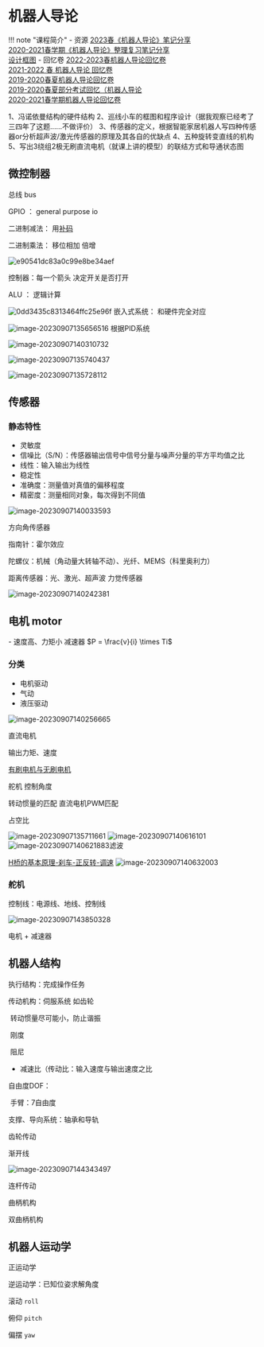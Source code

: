 # 机器人导论

!!! note "课程简介"
    - 资源
       [2023春《机器人导论》笔记分享](https://www.cc98.org/topic/5601621)<br>
       [2020-2021春学期《机器人导论》整理复习笔记分享](https://www.cc98.org/topic/5070984)<br>
       [设计框图](https://www.cc98.org/topic/5306160)
    - 回忆卷
       [2022-2023春机器人导论回忆卷](https://www.cc98.org/topic/5597275)<br>
       [2021-2022 春 机器人导论 回忆卷](https://www.cc98.org/topic/5306507)<br>
       [2019-2020春夏机器人导论回忆卷](https://www.cc98.org/topic/4961482)<br>
       [2019-2020春夏部分考试回忆（机器人导论](https://www.cc98.org/topic/4960976/1#1)<br>
       [2020-2021春学期机器人导论回忆卷](https://www.cc98.org/topic/5070617)<br>



1、冯诺依曼结构的硬件结构
 2、巡线小车的框图和程序设计（据我观察已经考了三四年了这题……不做评价）
 3、传感器的定义，根据智能家居机器人写四种传感器or分析超声波/激光传感器的原理及其各自的优缺点
 4、五种旋转变直线的机构
 5、写出3绕组2极无刷直流电机（就课上讲的模型）的联结方式和导通状态图







## 微控制器

总线 bus

GPIO ： general purpose io

二进制减法： 用[补码](https://zhuanlan.zhihu.com/p/99082236)

二进制乘法： 移位相加 倍增





![e90541dc83a0c99e8be34aef](https://philfan-pic.oss-cn-beijing.aliyuncs.com/img/e90541dc83a0c99e8be34aef.png)

 控制器：每一个箭头 决定开关是否打开

 ALU ： 逻辑计算

![0dd3435c8313464ffc25e96f](https://philfan-pic.oss-cn-beijing.aliyuncs.com/img/0dd3435c8313464ffc25e96f.png)
 嵌入式系统： 和硬件完全对应

![image-20230907135656516](https://philfan-pic.oss-cn-beijing.aliyuncs.com/img/image-20230907135656516.png)
 根据PID系统 

![image-20230907140310732](https://philfan-pic.oss-cn-beijing.aliyuncs.com/img/image-20230907140310732.png)

![image-20230907135740437](https://philfan-pic.oss-cn-beijing.aliyuncs.com/img/image-20230907135740437.png)

![image-20230907135728112](https://philfan-pic.oss-cn-beijing.aliyuncs.com/img/image-20230907135728112.png)



## 传感器 

### 静态特性

- 灵敏度
- 信噪比（S/N）：传感器输出信号中信号分量与噪声分量的平方平均值之比
- 线性：输入输出为线性
- 稳定性
- 准确度：测量值对真值的偏移程度
- 精密度：测量相同对象，每次得到不同值

![image-20230907140033593](https://philfan-pic.oss-cn-beijing.aliyuncs.com/img/image-20230907140033593.png) 



方向角传感器

指南针：霍尔效应

陀螺仪：机械（角动量大转轴不动）、光纤、MEMS（科里奥利力）

距离传感器：光、激光、超声波
力觉传感器



 ![image-20230907140242381](https://philfan-pic.oss-cn-beijing.aliyuncs.com/img/image-20230907140242381.png)

 ## 电机 motor 

 \- 速度高、力矩小
 减速器
 $P = \frac{v}{i} \times Ti$

### 分类

- 电机驱动
- 气动
- 液压驱动

![image-20230907140256665](https://philfan-pic.oss-cn-beijing.aliyuncs.com/img/image-20230907140256665.png)

直流电机

输出力矩、速度

[有刷电机与无刷电机](https://www.bilibili.com/video/BV1ig411S7gX/?spm_id_from=333.337.search-card.all.click&vd_source=c22bb8d123dbc6430c3057dc8d2701b4)

舵机
控制角度

转动惯量的匹配
直流电机PWM匹配

占空比

![image-20230907135711661](https://philfan-pic.oss-cn-beijing.aliyuncs.com/img/image-20230907135711661.png) ![image-20230907140616101](https://philfan-pic.oss-cn-beijing.aliyuncs.com/img/image-20230907140616101.png)![image-20230907140621883](https://philfan-pic.oss-cn-beijing.aliyuncs.com/img/image-20230907140621883.png)滤波


 [H桥的基本原理-刹车-正反转-调速](https://www.bilibili.com/video/BV1ZG4y1v7LS/?spm_id_from=333.1007.top_right_bar_window_history.content.click) ![image-20230907140632003](https://philfan-pic.oss-cn-beijing.aliyuncs.com/img/image-20230907140632003.png)

### 舵机

控制线：电源线、地线、控制线

![image-20230907143850328](https://philfan-pic.oss-cn-beijing.aliyuncs.com/img/image-20230907143850328.png)

电机 + 减速器



## 机器人结构

执行结构：完成操作任务

传动机构：伺服系统 如齿轮

​	转动惯量尽可能小，防止谐振

​	刚度

​	阻尼

- 减速比（传动比：输入速度与输出速度之比

自由度DOF：

​	手臂：7自由度



支撑、导向系统：轴承和导轨

齿轮传动

渐开线

![image-20230907144343497](https://philfan-pic.oss-cn-beijing.aliyuncs.com/img/image-20230907144343497.png)

连杆传动

曲柄机构

双曲柄机构



## 机器人运动学

正运动学

逆运动学：已知位姿求解角度

滚动 `roll`

俯仰 `pitch`

偏摆 `yaw`
